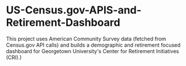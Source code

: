 # US-Census.gov-APIS-and-Retirement-Dashboard
This project uses American Community Survey data (fetched from Census.gov API calls) and builds a demographic and retirement focused dashboard for Georgetown University's Center for Retirement Initiatives (CRI).)
